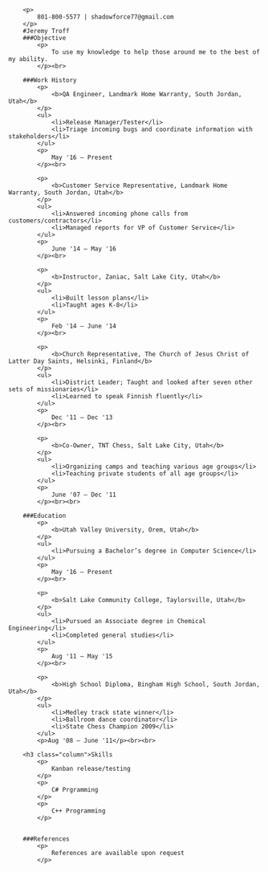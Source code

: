 <!DOCTYPE html>
<html lang="en">
<head>
    <title>Resume</title>
</head>
<body>

		<p>
            801-800-5577 | shadowforce77@gmail.com
        </p>
		#Jeremy Troff
	    ###Objective
		    <p>
                To use my knowledge to help those around me to the best of my ability.
            </p><br>
    
        ###Work History
            <p>
                <b>QA Engineer, Landmark Home Warranty, South Jordan, Utah</b>
            </p>
            <ul>
                <li>Release Manager/Tester</li>
                <li>Triage incoming bugs and coordinate information with stakeholders</li>
            </ul>
            <p>
                May '16 – Present
            </p><br>

            <p>
                <b>Customer Service Representative, Landmark Home Warranty, South Jordan, Utah</b>
            </p>
            <ul>
                <li>Answered incoming phone calls from customers/contractors</li>
                <li>Managed reports for VP of Customer Service</li>
            </ul>
            <p>
                June '14 – May '16
            </p><br>

            <p>
                <b>Instructor, Zaniac, Salt Lake City, Utah</b>
            </p>
            <ul>
                <li>Built lesson plans</li>
                <li>Taught ages K-8</li>
            </ul>
            <p>
                Feb '14 – June '14
            </p><br>

            <p>
                <b>Church Representative, The Church of Jesus Christ of Latter Day Saints, Helsinki, Finland</b>
            </p>
            <ul>
                <li>District Leader; Taught and looked after seven other sets of missionaries</li>
                <li>Learned to speak Finnish fluently</li>
            </ul>
            <p>
                Dec '11 – Dec '13
            </p><br>

            <p>
                <b>Co-Owner, TNT Chess, Salt Lake City, Utah</b>
            </p>
            <ul>
                <li>Organizing camps and teaching various age groups</li>
                <li>Teaching private students of all age groups</li>
            </ul>
            <p>
                June '07 – Dec '11
            </p><br><br>
    
        ###Education
            <p>
                <b>Utah Valley University, Orem, Utah</b>
            </p>
            <ul>
                <li>Pursuing a Bachelor’s degree in Computer Science</li>
            </ul>
            <p>
                May '16 – Present
            </p><br>

            <p>
                <b>Salt Lake Community College, Taylorsville, Utah</b>
            </p>
            <ul>
                <li>Pursued an Associate degree in Chemical Engineering</li>
                <li>Completed general studies</li>
            </ul>
            <p>
                Aug '11 – May '15
            </p><br>

            <p>
                <b>High School Diploma, Bingham High School, South Jordan, Utah</b>
            </p>
            <ul>
                <li>Medley track state winner</li>
                <li>Ballroom dance coordinator</li>
                <li>State Chess Champion 2009</li>
            </ul>
            <p>Aug '08 – June '11</p><br><br>
    
        <h3 class="column">Skills
            <p>
                Kanban release/testing
            </p>
            <p>
                C# Prgramming
            </p>
            <p>
                C++ Programming
            </p>
            
    
        ###References
            <p>
                References are available upon request
            </p>
    

</body>
</html>
